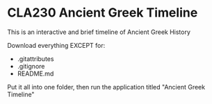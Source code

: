# CLA230 Ancient Greek Timeline
 
This is an interactive and brief timeline of Ancient Greek History

Download everything EXCEPT for:
- .gitattributes
- .gitignore
- README.md

Put it all into one folder, then run the application titled "Ancient Greek Timeline"
